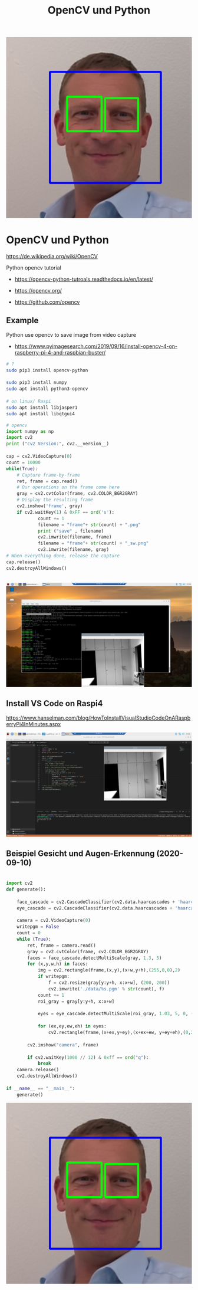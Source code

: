 ﻿---
layout: post
title: OpenCV und Python 
categories: [computer vision]
tags: [opencv, python, ml, video, image, manipulatition]
--- 
![2020 09 10 Face Eye Recognition Opencv4 Python3](../pic/2020_09_10_face_eye_recognition_opencv4_python3.png)

# OpenCV und Python  

<https://de.wikipedia.org/wiki/OpenCV> 

Python opencv tutorial 
- <https://opencv-python-tutroals.readthedocs.io/en/latest/>

- <https://opencv.org/>

- <https://github.com/opencv>

## Example

Python use opencv to save image from video capture 

- <https://www.pyimagesearch.com/2019/09/16/install-opencv-4-on-raspberry-pi-4-and-raspbian-buster/>

    
```bash
# ? 
sudo pip3 install opencv-python 

sudo pip3 install numpy 
sudo apt install python3-opencv

# on linux/ Raspi 
sudo apt install libjasper1
sudo apt install libqtgui4 
```


```python 
# opencv 
import numpy as np
import cv2
print ("cv2 Version:", cv2.__version__)

cap = cv2.VideoCapture(0)
count = 10000
while(True):
    # Capture frame-by-frame
    ret, frame = cap.read()
    # Our operations on the frame come here
    gray = cv2.cvtColor(frame, cv2.COLOR_BGR2GRAY)
    # Display the resulting frame
    cv2.imshow('frame', gray)
    if cv2.waitKey(1) & 0xFF == ord('s'):
            count += 1
            filename = "frame"+ str(count) + ".png"
            print ("save" , filename)
            cv2.imwrite(filename, frame)
            filename = "frame"+ str(count) + "_sw.png"
            cv2.imwrite(filename, gray)
# When everything done, release the capture
cap.release()
cv2.destroyAllWindows()



```

![2020 05 04 Raspbery Opencv Video Frame](../pic/2020-05-04-raspbery-opencv-video-frame.png)

## Install VS Code on Raspi4 

<https://www.hanselman.com/blog/HowToInstallVisualStudioCodeOnARaspberryPi4InMinutes.aspx>


![2020 05 04 Raspberry Pi VS Code Opencv Running in RDP](../pic/2020-05-04-raspberry-pi-vscode-opencv-running.png)


## Beispiel Gesicht und Augen-Erkennung (2020-09-10)

```python 

import cv2
def generate():
    
    face_cascade = cv2.CascadeClassifier(cv2.data.haarcascades + 'haarcascade_frontalface_default.xml')
    eye_cascade = cv2.CascadeClassifier(cv2.data.haarcascades + 'haarcascade_eye.xml')

    camera = cv2.VideoCapture(0)
    writepgm = False
    count = 0
    while (True):
        ret, frame = camera.read()
        gray = cv2.cvtColor(frame, cv2.COLOR_BGR2GRAY)
        faces = face_cascade.detectMultiScale(gray, 1.3, 5)
        for (x,y,w,h) in faces:
            img = cv2.rectangle(frame,(x,y),(x+w,y+h),(255,0,0),2)
            if writepgm:
                f = cv2.resize(gray[y:y+h, x:x+w], (200, 200))
                cv2.imwrite('./data/%s.pgm' % str(count), f)
            count += 1
            roi_gray = gray[y:y+h, x:x+w] 
            
            eyes = eye_cascade.detectMultiScale(roi_gray, 1.03, 5, 0, (40,40))
            
            for (ex,ey,ew,eh) in eyes:
                cv2.rectangle(frame,(x+ex,y+ey),(x+ex+ew, y+ey+eh),(0,255,0),2)
        
        cv2.imshow("camera", frame)
        
        if cv2.waitKey(1000 // 12) & 0xff == ord("q"):
            break
    camera.release()
    cv2.destroyAllWindows()

if __name__ == "__main__":
    generate()
```

![2020 09 10 Face Eye Recognition Opencv4 Python3](../pic/2020_09_10_face_eye_recognition_opencv4_python3.png)


